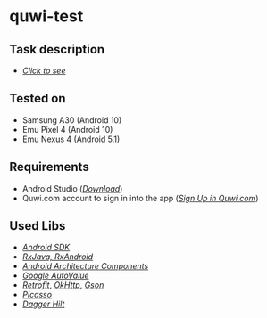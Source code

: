 # quwi-test

## Task description

- *[Click to see](https://docs.google.com/document/d/1HtGJfkDgAIAFnuYQ_D1znlBVpFEEjI-96mYJpJwK8fo/edit)*

## Tested on

- Samsung A30 (Android 10)
- Emu Pixel 4 (Android 10)
- Emu Nexus 4 (Android 5.1)

## Requirements

- Android Studio (*[Download](https://developer.android.com/studio)*)
- Quwi.com account to sign in into the app (*[Sign Up in Quwi.com](https://quwi.com/signup)*)

## Used Libs

- *[Android SDK](https://developer.android.com/studio)*
- *[RxJava, RxAndroid](https://github.com/ReactiveX/RxAndroid)*
- *[Android Architecture Components](https://developer.android.com/topic/libraries/architecture)*
- *[Google AutoValue](https://github.com/google/auto)*
- *[Retrofit](https://square.github.io/retrofit/)*, *[OkHttp](https://square.github.io/okhttp/)*, *[Gson](https://github.com/google/gson)*
- *[Picasso](https://square.github.io/picasso/)*
- *[Dagger Hilt](https://dagger.dev/hilt/)*
